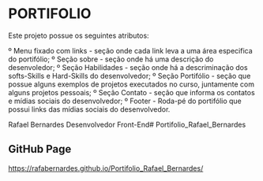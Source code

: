 # PORTIFOLIO

Este projeto possue os seguintes atributos:

º Menu fixado com links - seção onde cada link leva a uma área especifica do portifólio;
º Seção sobre - seção onde há uma descrição do desenvoledor;
º Seção Habilidades - seção onde há a descriminação dos softs-Skills e Hard-Skills do desenvolvedor;
º Seção Portifólio - seção que possue alguns exemplos de projetos executados no curso, juntamente com alguns projetos pessoais;
º Seção Contato - seção que informa os contatos e mídias sociais do desenvolvedor;
º Footer - Roda-pé do portifólio que possui links das mídias sociais do desenvolvedor.

Rafael Bernardes
Desenvolvedor Front-End# Portifolio_Rafael_Bernardes

## GitHub Page
https://rafabernardes.github.io/Portifolio_Rafael_Bernardes/